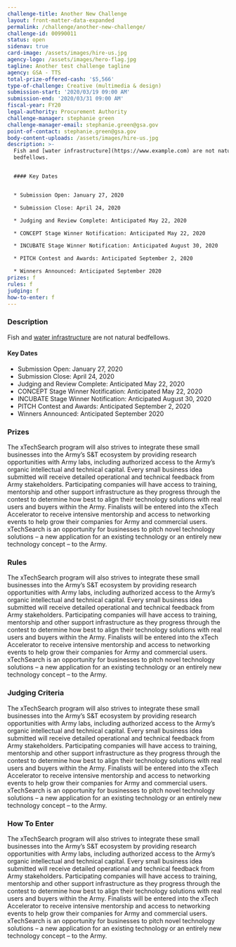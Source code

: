 ```yaml
---
challenge-title: Another New Challenge
layout: front-matter-data-expanded
permalink: /challenge/another-new-challenge/
challenge-id: 00990011
status: open
sidenav: true
card-image: /assets/images/hire-us.jpg
agency-logo: /assets/images/hero-flag.jpg
tagline: Another test challenge tagline
agency: GSA - TTS
total-prize-offered-cash: '$5,566'
type-of-challenge: Creative (multimedia & design)
submission-start: '2020/03/19 09:00 AM'
submission-end: '2020/03/31 09:00 AM'
fiscal-year: FY20
legal-authority: Procurement Authority
challenge-manager: stephanie green
challenge-manager-email: stephanie.green@gsa.gov
point-of-contact: stephanie.green@gsa.gov
body-content-uploads: /assets/images/hire-us.jpg
description: >-
  Fish and [water infrastructure](https://www.example.com) are not natural
  bedfellows. 


  #### Key Dates


  * Submission Open: January 27, 2020

  * Submission Close: April 24, 2020

  * Judging and Review Complete: Anticipated May 22, 2020

  * CONCEPT Stage Winner Notification: Anticipated May 22, 2020

  * INCUBATE Stage Winner Notification: Anticipated August 30, 2020

  * PITCH Contest and Awards: Anticipated September 2, 2020

  * Winners Announced: Anticipated September 2020
prizes: f
rules: f
judging: f
how-to-enter: f
---
```

### Description

Fish and [water infrastructure](https://www.example.com) are not natural bedfellows. 

#### Key Dates

* Submission Open: January 27, 2020
* Submission Close: April 24, 2020
* Judging and Review Complete: Anticipated May 22, 2020
* CONCEPT Stage Winner Notification: Anticipated May 22, 2020
* INCUBATE Stage Winner Notification: Anticipated August 30, 2020
* PITCH Contest and Awards: Anticipated September 2, 2020
* Winners Announced: Anticipated September 2020



### Prizes

The xTechSearch program will also strives to integrate these small businesses into the Army’s S&T ecosystem by providing research opportunities with Army labs, including authorized access to the Army’s organic intellectual and technical capital. Every small business idea submitted will receive detailed operational and technical feedback from Army stakeholders. Participating companies will have access to training, mentorship and other support infrastructure as they progress through the contest to determine how best to align their technology solutions with real users and buyers within the Army. Finalists will be entered into the xTech Accelerator to receive intensive mentorship and access to networking events to help grow their companies for Army and commercial users. xTechSearch is an opportunity for businesses to pitch novel technology solutions – a new application for an existing technology or an entirely new technology concept – to the Army.

### Rules

The xTechSearch program will also strives to integrate these small businesses into the Army’s S&T ecosystem by providing research opportunities with Army labs, including authorized access to the Army’s organic intellectual and technical capital. Every small business idea submitted will receive detailed operational and technical feedback from Army stakeholders. Participating companies will have access to training, mentorship and other support infrastructure as they progress through the contest to determine how best to align their technology solutions with real users and buyers within the Army. Finalists will be entered into the xTech Accelerator to receive intensive mentorship and access to networking events to help grow their companies for Army and commercial users. xTechSearch is an opportunity for businesses to pitch novel technology solutions – a new application for an existing technology or an entirely new technology concept – to the Army.

### Judging Criteria

The xTechSearch program will also strives to integrate these small businesses into the Army’s S&T ecosystem by providing research opportunities with Army labs, including authorized access to the Army’s organic intellectual and technical capital. Every small business idea submitted will receive detailed operational and technical feedback from Army stakeholders. Participating companies will have access to training, mentorship and other support infrastructure as they progress through the contest to determine how best to align their technology solutions with real users and buyers within the Army. Finalists will be entered into the xTech Accelerator to receive intensive mentorship and access to networking events to help grow their companies for Army and commercial users. xTechSearch is an opportunity for businesses to pitch novel technology solutions – a new application for an existing technology or an entirely new technology concept – to the Army.

### How To Enter

The xTechSearch program will also strives to integrate these small businesses into the Army’s S&T ecosystem by providing research opportunities with Army labs, including authorized access to the Army’s organic intellectual and technical capital. Every small business idea submitted will receive detailed operational and technical feedback from Army stakeholders. Participating companies will have access to training, mentorship and other support infrastructure as they progress through the contest to determine how best to align their technology solutions with real users and buyers within the Army. Finalists will be entered into the xTech Accelerator to receive intensive mentorship and access to networking events to help grow their companies for Army and commercial users. xTechSearch is an opportunity for businesses to pitch novel technology solutions – a new application for an existing technology or an entirely new technology concept – to the Army.